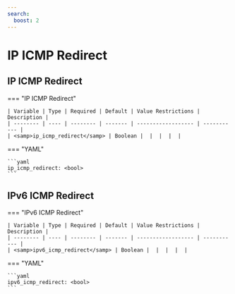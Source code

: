 ```yaml
---
search:
  boost: 2
---
```


# IP ICMP Redirect
## IP ICMP Redirect

=== "IP ICMP Redirect"


    | Variable | Type | Required | Default | Value Restrictions | Description |
    | -------- | ---- | -------- | ------- | ------------------ | ----------- |
    | <samp>ip_icmp_redirect</samp> | Boolean |  |  |  |  |

=== "YAML"

    ```yaml
    ip_icmp_redirect: <bool>
    ```
## IPv6 ICMP Redirect

=== "IPv6 ICMP Redirect"


    | Variable | Type | Required | Default | Value Restrictions | Description |
    | -------- | ---- | -------- | ------- | ------------------ | ----------- |
    | <samp>ipv6_icmp_redirect</samp> | Boolean |  |  |  |  |

=== "YAML"

    ```yaml
    ipv6_icmp_redirect: <bool>
    ```
